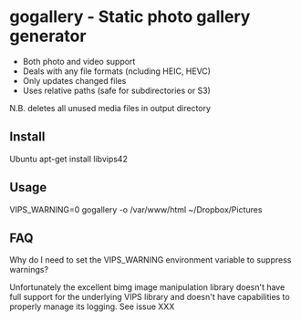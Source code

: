 # gogallery - Static photo gallery generator

- Both photo and video support
- Deals with any file formats (ncluding HEIC, HEVC)
- Only updates changed files
- Uses relative paths (safe for subdirectories or S3)

N.B. deletes all unused media files in output directory

## Install

Ubuntu
apt-get install libvips42

## Usage

VIPS_WARNING=0 gogallery -o /var/www/html ~/Dropbox/Pictures

## FAQ

Why do I need to set the VIPS_WARNING environment variable to suppress warnings?

Unfortunately the excellent bimg image manipulation library doesn't have full support for the underlying VIPS library and doesn't have capabilities to properly manage its logging. See issue XXX

